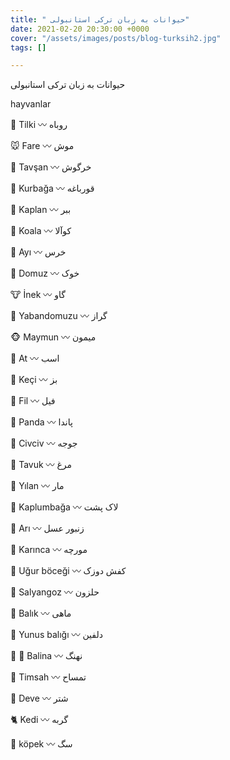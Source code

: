 ```yaml
---
title: " حیوانات به زبان ترکی استانبولی"
date: 2021-02-20 20:30:00 +0000
cover: "/assets/images/posts/blog-turksih2.jpg"
tags: []

---
```

 حیوانات به زبان ترکی استانبولی

hayvanlar

🐺 Tilki  〰 روباه

🐭 Fare 〰 موش

🐰 Tavşan 〰 خرگوش

🐸 Kurbağa 〰 قورباغه

🐯 Kaplan 〰 ببر

🐨 Koala 〰 کوآلا

🐻 Ayı 〰 خرس

🐷 Domuz 〰 خوک

🐮 İnek 〰 گاو

🐗 Yabandomuzu 〰 گراز

🐵 Maymun 〰 میمون

🐴 At 〰 اسب

🐑 Keçi 〰 بز

🐘 Fil 〰 فیل 

🐼 Panda 〰 پاندا

🐥 Civciv 〰 جوجه

🐔 Tavuk 〰 مرغ

🐍 Yılan 〰 مار

🐢 Kaplumbağa 〰 لاک پشت

🐝 Arı 〰 زنبور عسل

🐜 Karınca 〰 مورچه

🐞 Uğur böceği 〰 کفش دوزک

🐌 Salyangoz 〰 حلزون

🐠 Balık 〰 ماهی

🐬 Yunus balığı 〰 دلفین

🐳 🐋 Balina 〰 نهنگ

🐊 Timsah 〰 تمساح

🐫 Deve 〰 شتر

🐈 Kedi 〰 گربه

🐶 köpek 〰 سگ